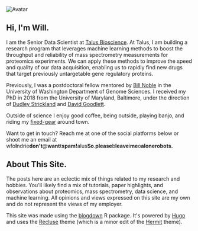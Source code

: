 ---
---

<img src="/images/avatar.jpg" alt="Avatar" class="avatar">  

## Hi, I'm Will. 

I am the Senior Data Scientist at [Talus Bioscience](https://talus.bio). At
Talus, I am building a research program that leverages machine learning methods
to boost the throughput and reliability of mass spectrometry measurements for
proteomics experiments. We can apply these methods to improve the speed and
quality of our data acquisition, enabling us to rapidly find new drugs
that target previously untargetable gene regulatory proteins. 

Previously, I was a postdoctoral fellow mentored by [Bill
Noble](https://noble.gs.washington.edu) in the University of Washington
Department of Genome Sciences. I received my PhD in 2018 from the University of
Maryland, Baltimore, under the direction of [Dudley
Strickland](http://www.medschool.umaryland.edu/profiles/Strickland-Dudley/) and
[David Goodlett](http://goodlettlab.org/).


Outside of science I enjoy good coffee, being outside, playing banjo, and riding
my [fixed-gear](https://en.wikipedia.org/wiki/Fixed-gear_bicycle) around town. 

Want to get in touch? Reach me at one of the social platforms below or shoot me
an email at
wfo<b>I</b>ndrie<b>don't</b>@<b>want</b>t<b>spam!</b>alus<b>So</b>.<b>please</b>b<b>leave</b>i<b>me</b>o<b>alonerobots.</b>

## About This Site.  
The posts here are an eclectic mix of things related to my research and hobbies.
You'll likely find a mix of tutorials, paper highlights, and observations about
proteomics, mass spectrometry, data science, and machine learning. All opinions
and views expressed on this site are my own and do not represent the views of my
employer.  

This site was made using the [blogdown](https://bookdown.org/yihui/blogdown/) R
package. It's powered by [Hugo](https://gohugo.io/) and uses the
[Recluse](https://github.com/wfondrie/recluse) theme (which is a minor edit of
the [Hermit](https://github.com/Track3/hermit) theme). 

